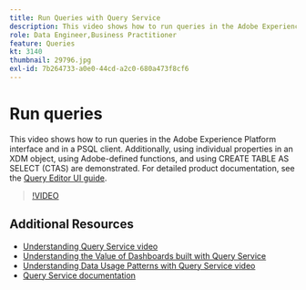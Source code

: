 ```yaml
---
title: Run Queries with Query Service
description: This video shows how to run queries in the Adobe Experience Platform interface and in a PSQL client. Additionally, using individual properties in an XDM object, using Adobe-defined functions, and using CREATE TABLE AS SELECT (CTAS) are demonstrated.
role: Data Engineer,Business Practitioner
feature: Queries
kt: 3140
thumbnail: 29796.jpg
exl-id: 7b264733-a0e0-44cd-a2c0-680a473f8cf6
---
```

# Run queries

This video shows how to run queries in the Adobe Experience Platform interface and in a PSQL client. Additionally, using individual properties in an XDM object, using Adobe-defined functions, and using CREATE TABLE AS SELECT (CTAS) are demonstrated. For detailed product documentation, see the [Query Editor UI guide](https://experienceleague.adobe.com/docs/experience-platform/query/ui/user-guide.html).

>[!VIDEO](https://video.tv.adobe.com/v/29796?quality=12&learn=on)

## Additional Resources

* [Understanding Query Service video](understanding-query-service.md)
* [Understanding the Value of Dashboards built with Query Service](understanding-the-value-of-dashboards-built-with-query-service.md)
* [Understanding Data Usage Patterns with Query Service video](understanding-data-usage-patterns-with-query-service.md)
* [Query Service documentation](https://experienceleague.adobe.com/docs/experience-platform/query/home.html)
